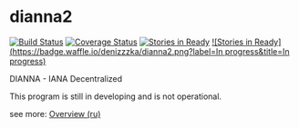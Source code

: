 dianna2
=======
[![Build Status](https://travis-ci.org/denizzzka/dianna2.svg?branch=master)](https://travis-ci.org/denizzzka/dianna2)
[![Coverage Status](https://coveralls.io/repos/denizzzka/dianna2/badge.svg?branch=master)](https://coveralls.io/r/denizzzka/dianna2)
[![Stories in Ready](https://badge.waffle.io/denizzzka/dianna2.png?label=Ready&title=Ready)](https://waffle.io/denizzzka/dianna2)
[![Stories in Ready](https://badge.waffle.io/denizzzka/dianna2.png?label=In progress&title=In progress)](https://waffle.io/denizzzka/dianna2)

DIANNA - IANA Decentralized

This program is still in developing and is not operational.

see more: [Overview (ru)](https://github.com/denizzzka/dianna2/wiki/Overview-(ru))
